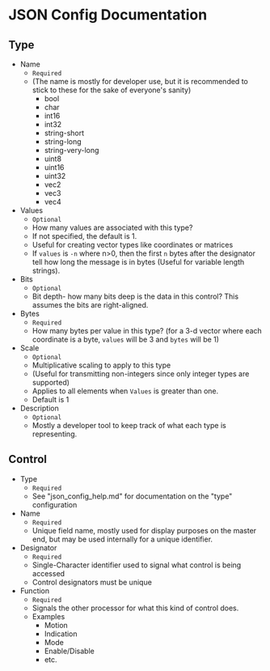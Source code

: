 # JSON Config Documentation

## Type
  * Name
    * `Required`
    * (The name is mostly for developer use, but it is recommended to stick to these for the sake of everyone's sanity)
      * bool
      * char
      * int16
      * int32
      * string-short
      * string-long
      * string-very-long
      * uint8
      * uint16
      * uint32
      * vec2
      * vec3
      * vec4
  * Values
    * `Optional`
    * How many values are associated with this type?
    * If not specified, the default is 1.
    * Useful for creating vector types like coordinates or matrices
    * If `values` is `-n` where n>0, then the first `n` bytes after the designator tell how long the message is in bytes (Useful for variable length strings).
  * Bits
    * `Optional`
    * Bit depth- how many bits deep is the data in this control? This assumes the bits are right-aligned.
  * Bytes
    * `Required`
    * How many bytes per value in this type? (for a 3-d vector where each coordinate is a byte, `values` will be 3 and `bytes` will be 1)
  * Scale
    * `Optional`
    * Multiplicative scaling to apply to this type
    * (Useful for transmitting non-integers since only integer types are supported)
    * Applies to all elements when `Values` is greater than one.
    * Default is 1
  * Description
    * `Optional`
    * Mostly a developer tool to keep track of what each type is representing.


## Control
  * Type
      * `Required`
      * See "json_config_help.md" for documentation on the "type" configuration
  * Name
      * `Required`
      * Unique field name, mostly used for display purposes on the master end, but may be used internally for a unique identifier.
  * Designator
      * `Required`
      * Single-Character identifier used to signal what control is being accessed
      * Control designators must be unique
  * Function
      * `Required`
      * Signals the other processor for what this kind of control does.
      * Examples
        * Motion
        * Indication
        * Mode
        * Enable/Disable
        * etc.